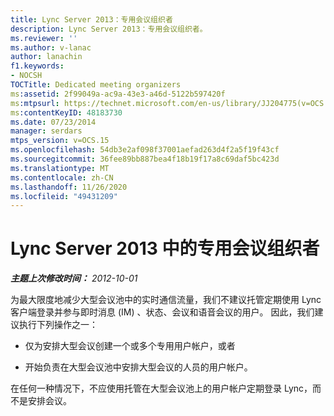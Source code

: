 ```yaml
---
title: Lync Server 2013：专用会议组织者
description: Lync Server 2013：专用会议组织者。
ms.reviewer: ''
ms.author: v-lanac
author: lanachin
f1.keywords:
- NOCSH
TOCTitle: Dedicated meeting organizers
ms:assetid: 2f99049a-ac9a-43e3-a46d-5122b597420f
ms:mtpsurl: https://technet.microsoft.com/en-us/library/JJ204775(v=OCS.15)
ms:contentKeyID: 48183730
ms.date: 07/23/2014
manager: serdars
mtps_version: v=OCS.15
ms.openlocfilehash: 54db3e2af098f37001aefad263d4f2a5f19f43cf
ms.sourcegitcommit: 36fee89bb887bea4f18b19f17a8c69daf5bc423d
ms.translationtype: MT
ms.contentlocale: zh-CN
ms.lasthandoff: 11/26/2020
ms.locfileid: "49431209"
---
```

# <a name="dedicated-meeting-organizers-in-lync-server-2013"></a>Lync Server 2013 中的专用会议组织者

<div data-xmlns="http://www.w3.org/1999/xhtml">

<div class="topic" data-xmlns="http://www.w3.org/1999/xhtml" data-msxsl="urn:schemas-microsoft-com:xslt" data-cs="https://msdn.microsoft.com/">

<div data-asp="https://msdn2.microsoft.com/asp">



</div>

<div id="mainSection">

<div id="mainBody">

<span> </span>

_**主题上次修改时间：** 2012-10-01_

为最大限度地减少大型会议池中的实时通信流量，我们不建议托管定期使用 Lync 客户端登录并参与即时消息 (IM) 、状态、会议和语音会议的用户。 因此，我们建议执行下列操作之一：

  - 仅为安排大型会议创建一个或多个专用用户帐户，或者

  - 开始负责在大型会议池中安排大型会议的人员的用户帐户。

在任何一种情况下，不应使用托管在大型会议池上的用户帐户定期登录 Lync，而不是安排会议。

</div>

<span> </span>

</div>

</div>

</div>

